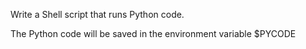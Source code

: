 Write a Shell script that runs Python code.

The Python code will be saved in the environment variable $PYCODE


